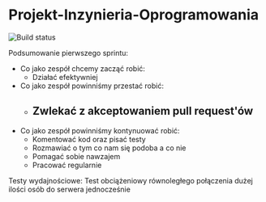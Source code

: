 # Projekt-Inzynieria-Oprogramowania

![Build status](https://travis-ci.org/DominikKossinski/Projekt-Inzynieria-Oprogramowania.svg?branch=master)

Podsumowanie pierwszego sprintu:<br/>
<ul>
 <li>
   Co jako zespół chcemy zacząć robić:
   <ul>
      <li> Działać efektywniej</li>
    
   </ul>
 </li>
 <li>
   Co jako zespół powinniśmy przestać robić:
   <ul>
    <li> <h2><b>Zwlekać z akceptowaniem pull request'ów</b></h2></li>
   </ul>
 </li>
 <li>
   Co jako zespół powinniśmy kontynuować robić: 
   <ul>
      <li> Komentować kod oraz pisać testy</li>
      <li> Rozmawiać o tym co nam się podoba a co nie</li>
      <li> Pomagać sobie nawzajem</li>
      <li> Pracować regularnie</li>
   </ul>
 </li>
</ul>

Testy wydajnościowe:
Test obciążeniowy równoległego połączenia dużej ilości osób do serwera jednocześnie
